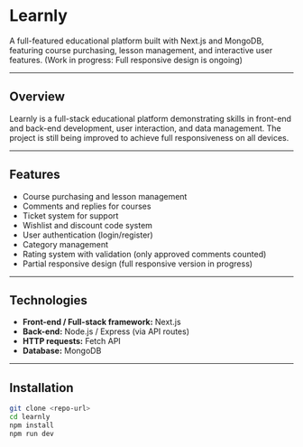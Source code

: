 # Learnly

A full-featured educational platform built with Next.js and MongoDB, featuring course purchasing, lesson management, and interactive user features. (Work in progress: Full responsive design is ongoing)

---

## Overview
Learnly is a full-stack educational platform demonstrating skills in front-end and back-end development, user interaction, and data management. The project is still being improved to achieve full responsiveness on all devices.

---

## Features
- Course purchasing and lesson management
- Comments and replies for courses
- Ticket system for support
- Wishlist and discount code system
- User authentication (login/register)
- Category management
- Rating system with validation (only approved comments counted)
- Partial responsive design (full responsive version in progress)

---

## Technologies
- **Front-end / Full-stack framework:** Next.js
- **Back-end:** Node.js / Express (via API routes)
- **HTTP requests:** Fetch API
- **Database:** MongoDB

---

## Installation
```bash
git clone <repo-url>
cd learnly
npm install
npm run dev
